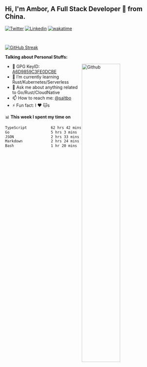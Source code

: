 ## Hi, I'm Ambor, A Full Stack Developer 🚀 from China.

[![Twitter](https://img.shields.io/badge/-saltbo-1ca0f1?style=flat&logo=twitter&logoColor=white)](https://twitter.com/rdsaltbo)
[![Linkedin](https://img.shields.io/badge/-saltbo-blue?style=flat&logo=Linkedin&logoColor=white)](https://www.linkedin.com/in/saltbo/)
[![wakatime](https://wakatime.com/badge/user/f82b1c77-faab-48cd-aef5-a12c0aff104b.svg)](https://wakatime.com/@f82b1c77-faab-48cd-aef5-a12c0aff104b)

&nbsp;  

[![GitHub Streak](https://streak-stats.demolab.com/?user=saltbo&hide_border=true&date_format=M%20j%5B%2C%20Y%5D)](https://git.io/streak-stats)


**Talking about Personal Stuffs:**
<!-- Any image aligned to the right. Beware the width  -->
<img width="50%" align="right" alt="Github" src="https://raw.githubusercontent.com/saltbo/saltbo/master/images/git-header.svg" />

- 🤘 GPG KeyID: [A6D9859C3FE0DCBE](https://saltbo.cn/pgp_keys.asc)
- 🌱 I’m currently learning Rust/Kubernetes/Serverless
- 💬 Ask me about anything related to Go/Rust/CloudNative
- 📫 How to reach me: [@saltbo](https://t.me/saltbo)
- ⚡ Fun fact: I :heart: :cat:s


📊 **This week I spent my time on**
<!--START_SECTION:waka-->

```txt
TypeScript           62 hrs 42 mins  ████████████████████▒░░░░   80.78 %
Go                   5 hrs 3 mins    █▓░░░░░░░░░░░░░░░░░░░░░░░   06.52 %
JSON                 2 hrs 33 mins   ▓░░░░░░░░░░░░░░░░░░░░░░░░   03.30 %
Markdown             2 hrs 24 mins   ▓░░░░░░░░░░░░░░░░░░░░░░░░   03.10 %
Bash                 1 hr 20 mins    ▒░░░░░░░░░░░░░░░░░░░░░░░░   01.73 %
```

<!--END_SECTION:waka-->
